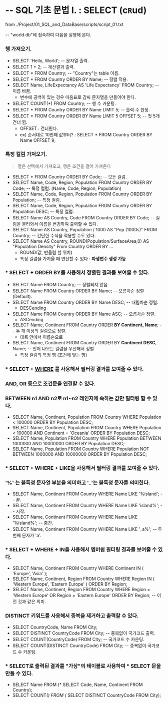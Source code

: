 
# -- SQL 기초 문법 I. : SELECT (c`R`ud)
from ./Project/01_SQL_and_DataBase/scripts/script_01.txt

-- "world.db"에 접속하여 다음을 실행해 본다.


### 행 가져오기.
* SELECT 'Hello, World';                                   -- 문자열 출력.  
* SELECT 1 + 2;                                              -- 계산결과 출력.  
* SELECT * FROM Country;                               -- "Country"는 table 이름.  
* SELECT * FROM Country ORDER BY Name;    -- 정렬 적용.  
* SELECT Name, LifeExpectancy AS 'Life Expectancy' FROM Country; -- 이름 바꿈. 
    - 변수에 공백이 있는 경우 따옴표로 감싸 문자열을 만들어야 한다.
* SELECT COUNT(*) FROM Country;                                          -- 행 수 카운팅.  
* SELECT * FROM Country ORDER BY Name LIMIT 5;                 -- 출력 수 한정.  
* SELECT * FROM Country ORDER BY Name LIMIT 5 OFFSET 5;   -- 첫 5개 건너 뜀.  
    - OFFSET : 건너뛴다.
    - ex) 순서대로 10번째 값부터? : SELECT * FROM Country ORDER BY Name OFFSET 9;

### 특정 컬럼 가져오기.
> 열은 선택해서 가져오고, 행은 조건을 걸어 가져온다
* SELECT * FROM Country ORDER BY Code;                                            -- 모든 컬럼.
* SELECT Name, Code, Region, Population FROM Country ORDER BY Code;   -- 특정 컬럼. (Name, Code, Region, Population)
* SELECT Name, Code, Region, Population FROM Country ORDER BY Population;   -- 특정 컬럼.
* SELECT Name, Code, Region, Population FROM Country ORDER BY Population DESC;   -- 특정 컬럼.
* SELECT Name AS Country, Code FROM Country ORDER BY Code;            	    -- 컬럼을 불러와서 이름을 변경하여 출력할 수 있다.
* SELECT Name AS Country, Population / 1000 AS "Pop (1000s)" FROM Country;      -- 간단한 수식을 적용할 수도 있다. 
* SELECT Name AS Country, ROUND(Population/SurfaceArea,0) AS "Population Density" From Country ORDER BY ...
    - ROUND(값, 반올림 할 위치)
    - 특정 컬럼을 가져올 때 연산할 수 있다 : **파생변수 생성 가능**

### * SELECT + ORDER BY를 사용해서 정렬된 결과를 보여줄 수 있다. 
* SELECT Name FROM Country;                              -- 정렬되지 않음.
* SELECT Name FROM Country ORDER BY Name;     -- 오름차순 정렬 (Default). 
* SELECT Name FROM Country ORDER BY Name DESC;   -- 내림차순 정렬.
    - DESCending
* SELECT Name FROM Country ORDER BY Name ASC;     -- 오름차순 정렬.
    - ASCending
* SELECT Name, Continent FROM Country ORDER **BY Continent, Name**;         -- 두 개 이상의 컬럼으로 정렬.
    - 대륙 안에서 이름순으로
* SELECT Name, Continent FROM Country ORDER BY **Continent DESC**, Name;  -- 먼저 나오는 컬럼을 우선해서 정렬
    - 특정 컬럼의 특정 행 (조건에 맞는 행)

### * SELECT + <u>WHERE</u> 를 사용해서 필터링 결과를 보여줄 수 있다. 
### AND, OR 등으로 조건문을 연결할 수 있다.
### BETWEEN n1 AND n2로 n1~n2 레인지에 속하는 값만 필터링 할 수 있다.  
* SELECT Name, Continent, Population FROM Country WHERE Population < 100000 ORDER BY Population DESC;
* SELECT Name, Continent, Population FROM Country WHERE Population < 100000 AND Continent = 'Oceania' ORDER BY Population DESC;
* SELECT Name, Population FROM Country WHERE Population BETWEEN 1000000 AND 10000000 ORDER BY Population DESC;
* SELECT Name, Population FROM Country WHERE Population NOT BETWEEN 1000000 AND 10000000 ORDER BY Population DESC;

### * SELECT + WHERE + LIKE을 사용해서 필터링 결과를 보여줄 수 있다. 
### '%' 는 불특정 문자열 부분을 의미하고 '_'는 불특정 문자를 의미한다.
* SELECT Name, Continent FROM Country WHERE Name LIKE '%island';   -- 끝.
* SELECT Name, Continent FROM Country WHERE Name LIKE 'island%';   -- 시작.
* SELECT Name, Continent FROM Country WHERE Name LIKE '%island%'; -- 중간.
* SELECT Name, Continent FROM Country WHERE Name LIKE '_a%';  -- 두번째 문자가 'a'.

### * SELECT + WHERE + IN을 사용해서 멤버쉽 필터링 결과를 보여줄 수 있다. 
* SELECT Name, Continent FROM Country WHERE Continent IN ( 'Europe', 'Asia' ); 
* SELECT Name, Continent, Region FROM Country WHERE Region IN ( 'Western Europe', 'Eastern Europe' ) ORDER BY Region; 
* SELECT Name, Continent, Region FROM Country WHERE Region = 'Western Europe' OR Region = 'Eastern Europe' ORDER BY Region;   -- 이전 것과 같은 의미.

### DISTINCT 키워드를 사용해서 중복을 제거하고 출력할 수 있다. 
* SELECT CountryCode, Name FROM City;
* SELECT DISTINCT CountryCode FROM City;			-- 중복없이 국가코드 출력.
* SELECT COUNT(CountryCode) FROM City;			-- 국가코드 수 카운팅.
* SELECT COUNT(DISTINCT CountryCode) FROM City;		-- 중복없이 국가코드 수 카운팅.

### * SELECT로 출력된 결과를 "가상"의 테이블로 사용하여 * SELECT 문을 만들 수 있다. 
* SELECT Name FROM (* SELECT Code, Name, Continent FROM Country);
* SELECT COUNT(*) FROM (* SELECT DISTINCT CountryCode FROM City);

